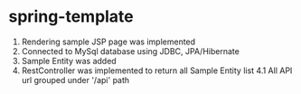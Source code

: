 # spring-template

1. Rendering sample JSP page was implemented
2. Connected to MySql database using JDBC, JPA/Hibernate
3. Sample Entity was added
4. RestController was implemented to return all Sample Entity list
4.1 All API url grouped under '/api' path
